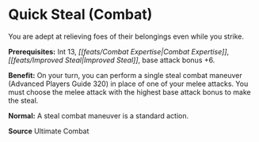 ﻿---
cssclass: [feats]

---
# Quick Steal (Combat)

You are adept at relieving foes of their belongings even while you strike.

**Prerequisites:** Int 13, _[[feats/Combat Expertise|Combat Expertise]]_, _[[feats/Improved Steal|Improved Steal]]_, base attack bonus +6.

**Benefit:** On your turn, you can perform a single steal combat maneuver (Advanced Players Guide 320) in place of one of your melee attacks. You must choose the melee attack with the highest base attack bonus to make the steal.

**Normal:** A steal combat maneuver is a standard action.

**Source** Ultimate Combat